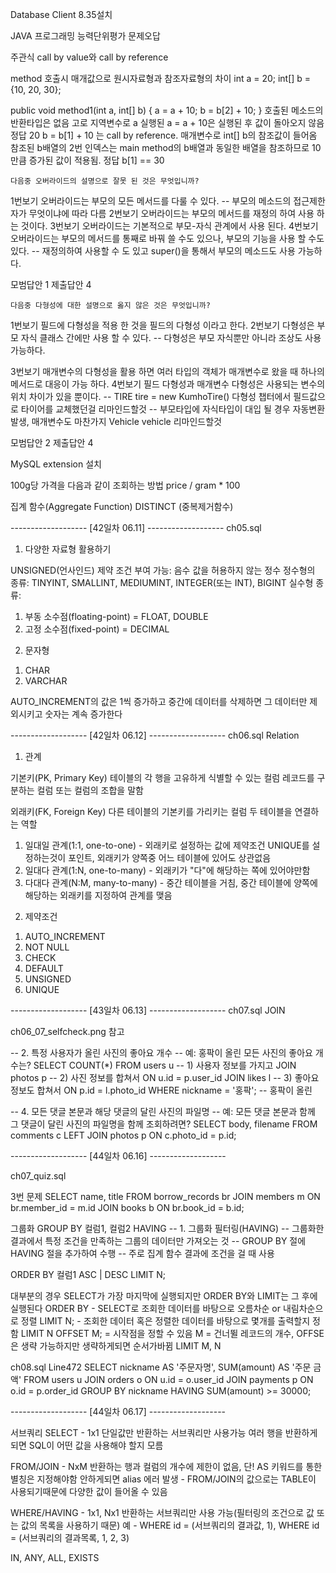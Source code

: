 Database Client 8.35설치

JAVA 프로그래밍 능력단위평가 문제오답

주관식
call by value와 call by reference

method 호출시 매개값으로 원시자료형과 참조자료형의 차이
int a = 20;
int[] b = {10, 20, 30};

public void method1(int a, int[] b) {
  a = a + 10;
  b = b[2] + 10;
}
호출된 메소드의 반환타입은 없음 고로 지역변수로 a 실행된 
a = a + 10은 실행된 후 값이 돌아오지 않음 정답 20
b = b[1] + 10 는 call by reference. 매개변수로 int[] b의 참조값이 들어옴
참조된 b배열의 2번 인덱스는 main method의 b배열과 동일한 배열을 참조하므로
10만큼 증가된 값이 적용됨. 정답 b[1] == 30


	다음중 오버라이드의 설명으로 잘못 된 것은 무엇입니까?

1번보기	오버라이드는 부모의 모든 메서드를 다룰 수 있다. 
-- 부모의 메소드의 접근제한자가 무엇이냐에 따라 다름 
2번보기	오버라이드는 부모의 메서드를 재정의 하여 사용 하는 것이다.
3번보기	오버라이드는 기본적으로 부모-자식 관계에서 사용 된다.
4번보기	오버라이드는 부모의 메서드를 통째로 바꿔 쓸 수도 있으나, 부모의 기능을 사용 할 수도 있다. 
-- 재정의하여 사용할 수 도 있고 super()을 통해서 부모의 메소드도 사용 가능하다.

모범답안	1	제출답안	4

	다음중 다형성에 대한 설명으로 옳지 않은 것은 무엇입니까?

1번보기	필드에 다형성을 적용 한 것을 필드의 다형성 이라고 한다.
2번보기	다형성은 부모 자식 클래스 간에만 사용 할 수 있다.
-- 다형성은 부모 자식뿐만 아니라 조상도 사용 가능하다.

3번보기	매개변수의 다형성을 활용 하면 여러 타입의 객체가 매개변수로 왔을 때 하나의 메서드로 대응이 가능 하다.
4번보기	필드 다형성과 매개변수 다형성은 사용되는 변수의 위치 차이가 있을 뿐이다.
-- TIRE tire = new KumhoTire() 다형성 챕터에서 필드값으로 타이어를 교체했던걸 리마인드할것
-- 부모타입에 자식타입이 대입 될 경우 자동변환발생, 매개변수도 마찬가지 Vehicle vehicle 리마인드할것

모범답안	2	제출답안	4


MySQL extension 설치

100g당 가격을 다음과 같이 조회하는 방법
price / gram * 100

집계 함수(Aggregate Function)
DISTINCT (중복제거함수)


-------------------  [42일차 06.11] ------------------- 
ch05.sql

1. 다양한 자료형 활용하기

UNSIGNED(언사인드) 제약 조건 부여 가능: 음수 값을 허용하지 않는 정수
정수형의 종류: TINYINT, SMALLINT, MEDIUMINT, INTEGER(또는 INT), BIGINT
실수형 종류: 
1) 부동 소수점(floating-point) = FLOAT, DOUBLE
2) 고정 소수점(fixed-point) = DECIMAL


2. 문자형
1) CHAR
2) VARCHAR 

AUTO_INCREMENT의 값은 1씩 증가하고 중간에 데이터를 삭제하면 그 데이터만 제외시키고
숫자는 계속 증가한다

-------------------  [42일차 06.12] ------------------- 
ch06.sql Relation

1. 관계

기본키(PK, Primary Key)
테이블의 각 행을 고유하게 식별할 수 있는 컬럼
레코드를 구분하는 컬럼 또는 컬럼의 조합을 말함

외래키(FK, Foreign Key)
다른 테이블의 기본키를 가리키는 컬럼
두 테이블을 연결하는 역할

1) 일대일 관계(1:1, one-to-one) - 외래키로 설정하는 값에 제약조건 UNIQUE를 설정하는것이 포인트, 외래키가 양쪽중 어느 테이블에 있어도 상관없음
2) 일대다 관계(1:N, one-to-many) - 외래키가 "다"에 해당하는 쪽에 있어야만함
3) 다대다 관계(N:M, many-to-many) - 중간 테이블을 거침, 중간 테이블에 양쪽에 해당하는 외래키를 지정하여 관계를 맺음

2. 제약조건

1) AUTO_INCREMENT
2) NOT NULL
3) CHECK
4) DEFAULT
5) UNSIGNED
6) UNIQUE

-------------------  [43일차 06.13] ------------------- 
ch07.sql JOIN

ch06_07_selfcheck.png 참고

-- 2. 특정 사용자가 올린 사진의 좋아요 개수
-- 예: 홍팍이 올린 모든 사진의 좋아요 개수는?
SELECT COUNT(*)
FROM users u -- 1) 사용자 정보를 가지고
JOIN photos p -- 2) 사진 정보를 합쳐서
  ON u.id = p.user_id
JOIN likes l -- 3) 좋아요 정보도 합쳐서
  ON p.id = l.photo_id
WHERE nickname = '홍팍'; -- 홍팍이 올린

-- 4. 모든 댓글 본문과 해당 댓글의 달린 사진의 파일명
-- 예: 모든 댓글 본문과 함께 그 댓글이 달린 사진의 파일명을 함께 조회하려면?
SELECT body, filename
FROM comments c
LEFT JOIN photos p ON c.photo_id = p.id;

-------------------  [44일차 06.16] ------------------- 

ch07_quiz.sql

3번 문제
SELECT name, title
FROM borrow_records br
JOIN members m ON br.member_id = m.id
JOIN books b ON br.book_id = b.id;

그룹화
GROUP BY 컬럼1, 컬럼2
HAVING 
-- 1. 그룹화 필터링(HAVING)
-- 그룹화한 결과에서 특정 조건을 만족하는 그룹의 데이터만 가져오는 것
-- GROUP BY 절에 HAVING 절을 추가하여 수행
-- 주로 집계 함수 결과에 조건을 걸 때 사용

ORDER BY 컬럼1 ASC | DESC
LIMIT N;

대부분의 경우 SELECT가 가장 마지막에 실행되지만
ORDER BY와 LIMIT는 그 후에 실행된다
ORDER BY - SELECT로 조회한 데이터를 바탕으로 오름차순 or 내림차순으로 정렬
LIMIT N; - 조회한 데이터 혹은 정렬한 데이터를 바탕으로 몇개를 출력할지 정함
LIMIT N OFFSET M; = 시작점을 정할 수 있음 M = 건너뛸 레코드의 개수, 
OFFSE은 생략 가능하지만 생략하게되면 순서가바뀜 LIMIT M, N

ch08.sql Line472
SELECT 
  nickname AS '주문자명',
  SUM(amount) AS '주문 금액'
FROM users u
JOIN orders o ON u.id = o.user_id
JOIN payments p ON o.id = p.order_id
GROUP BY nickname
HAVING SUM(amount) >= 30000;

-------------------  [44일차 06.17] ------------------- 

서브쿼리
SELECT - 1x1 단일값만 반환하는 서브쿼리만 사용가능
여러 행을 반환하게 되면 SQL이 어떤 값을 사용해야 할지 모름

FROM/JOIN - NxM 반환하는 행과 컬럼의 개수에 제한이 없음, 단! AS 키워드를 통한 별칭은 지정해야함 안하게되면 alias 에러 발생
          - FROM/JOIN의 값으로는 TABLE이 사용되기때문에 다양한 값이 들어올 수 있음

WHERE/HAVING - 1x1, Nx1 반환하는 서브쿼리만 사용 가능(필터링의 조건으로 값 또는 값의 목록을 사용하기 때문)
예 - WHERE id = (서브쿼리의 결과값, 1), WHERE id = (서브쿼리의 결과목록, 1, 2, 3)

IN, ANY, ALL, EXISTS




















